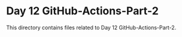 # Day 12 GitHub-Actions-Part-2
This directory contains files related to Day 12 GitHub-Actions-Part-2.
